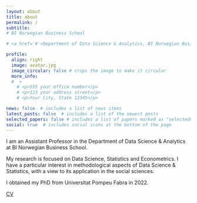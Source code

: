 ```yaml
---
layout: about
title: about
permalink: /
subtitle: 
# BI Norwegian Business School 

# <a href='#'>Department of Data Science & Analytics, BI Norwegian Business School</a>. 

profile:
  align: right
  image: avatar.jpg
  image_circular: false # crops the image to make it circular
  more_info:
  #  >
    # <p>555 your office number</p>
    # <p>123 your address street</p>
    # <p>Your City, State 12345</p>

news: false  # includes a list of news items
latest_posts: false  # includes a list of the newest posts
selected_papers: false # includes a list of papers marked as "selected={true}"
social: true  # includes social icons at the bottom of the page
---
```

I am an Assistant Professor in the Department of Data Science & Analytics at BI Norwegian Business School.

My research is focused on Data Science, Statistics and Econometrics. I have a particular interest in methodological aspects of Data Science & Statistics, with a view to its application in the social sciences.
 <!-- I have a particular interest in the statistical properties of infinite dimensional models.  -->

I obtained my PhD from Universitat Pompeu Fabra in 2022. 

[CV](https://adamjclee.github.io/assets/pdf/cv.pdf)

<!-- Put your address / P.O. box / other info right below your picture. You can also disable any of these elements by editing `profile` property of the YAML header of your `_pages/about.md`. Edit `_bibliography/papers.bib` and Jekyll will render your [publications page](/al-folio/publications/) automatically. -->

<!-- Link to your social media connections, too. This theme is set up to use [Font Awesome icons](https://fontawesome.com/) and [Academicons](https://jpswalsh.github.io/academicons/), like the ones below. Add your Facebook, Twitter, LinkedIn, Google Scholar, or just disable all of them. -->